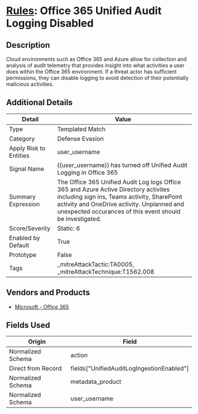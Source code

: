 # [Rules](README.md): Office 365 Unified Audit Logging Disabled

## Description
Cloud environments such as Office 365 and Azure allow for collection and analysis of audit telemetry that provides insight into what activities a user does within the Office 365 environment. If a threat actor has sufficient permissions, they can disable logging to avoid detection of their potentially malicious activities.

## Additional Details
|Detail|Value|
|----|----|
|Type|Templated Match|
|Category|Defense Evasion|
|Apply Risk to Entities|user_username|
|Signal Name|{{user_username}} has turned off Unified Audit Logging in Office 365|
|Summary Expression|The Office 365 Unified Audit Log logs Office 365 and Azure Active Directory activites including sign ins, Teams activity, SharePoint activity and OneDrive activity. Unplanned and unexpected occurances of this event should be investigated.|
|Score/Severity|Static: 6|
|Enabled by Default|True|
|Prototype|False|
|Tags|_mitreAttackTactic:TA0005, _mitreAttackTechnique:T1562.008|
## Vendors and Products
- [Microsoft - Office 365](../products/d3ed003d-5ddd-4c7a-bea5-63eae6311833.md)


## Fields Used

|Origin|Field|
|----|----|
|Normalized Schema|action|
|Direct from Record|fields["UnifiedAuditLogIngestionEnabled"]|
|Normalized Schema|metadata_product|
|Normalized Schema|user_username|


